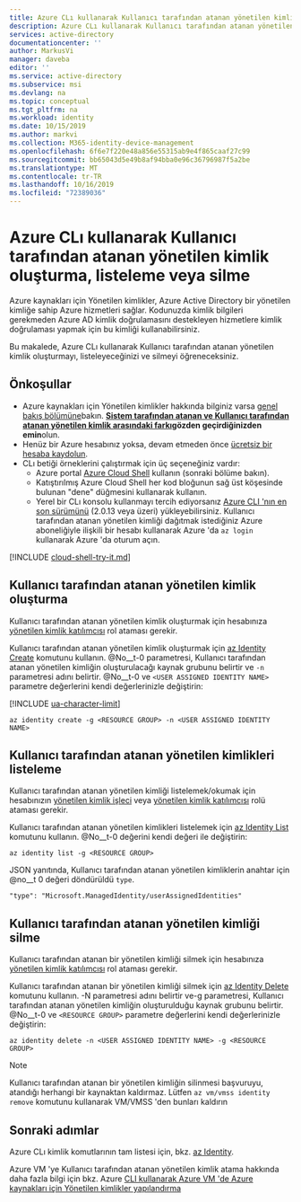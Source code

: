 ```yaml
---
title: Azure CLı kullanarak Kullanıcı tarafından atanan yönetilen kimlik yönetme
description: Azure CLı kullanarak Kullanıcı tarafından atanan yönetilen kimlik oluşturma, listeleme ve silme hakkında adım adım yönergeler.
services: active-directory
documentationcenter: ''
author: MarkusVi
manager: daveba
editor: ''
ms.service: active-directory
ms.subservice: msi
ms.devlang: na
ms.topic: conceptual
ms.tgt_pltfrm: na
ms.workload: identity
ms.date: 10/15/2019
ms.author: markvi
ms.collection: M365-identity-device-management
ms.openlocfilehash: 6f6e7f220e48a856e55315ab9e4f865caaf27c99
ms.sourcegitcommit: bb65043d5e49b8af94bba0e96c36796987f5a2be
ms.translationtype: MT
ms.contentlocale: tr-TR
ms.lasthandoff: 10/16/2019
ms.locfileid: "72389036"
---
```

# <a name="create-list-or-delete-a-user-assigned-managed-identity-using-the-azure-cli"></a>Azure CLı kullanarak Kullanıcı tarafından atanan yönetilen kimlik oluşturma, listeleme veya silme


Azure kaynakları için Yönetilen kimlikler, Azure Active Directory bir yönetilen kimliğe sahip Azure hizmetleri sağlar. Kodunuzda kimlik bilgileri gerekmeden Azure AD kimlik doğrulamasını destekleyen hizmetlere kimlik doğrulaması yapmak için bu kimliği kullanabilirsiniz. 

Bu makalede, Azure CLı kullanarak Kullanıcı tarafından atanan yönetilen kimlik oluşturmayı, listeleyeceğinizi ve silmeyi öğreneceksiniz.

## <a name="prerequisites"></a>Önkoşullar

- Azure kaynakları için Yönetilen kimlikler hakkında bilginiz varsa [genel bakış bölümüne](overview.md)bakın. **[Sistem tarafından atanan ve Kullanıcı tarafından atanan yönetilen kimlik arasındaki farkı](overview.md#how-does-it-work)gözden geçirdiğinizden emin**olun.
- Henüz bir Azure hesabınız yoksa, devam etmeden önce [ücretsiz bir hesaba kaydolun](https://azure.microsoft.com/free/).
- CLı betiği örneklerini çalıştırmak için üç seçeneğiniz vardır:
    - Azure portal [Azure Cloud Shell](../../cloud-shell/overview.md) kullanın (sonraki bölüme bakın).
    - Katıştırılmış Azure Cloud Shell her kod bloğunun sağ üst köşesinde bulunan "dene" düğmesini kullanarak kullanın.
    - Yerel bir CLı konsolu kullanmayı tercih ediyorsanız [Azure CLI 'nın en son sürümünü](https://docs.microsoft.com/cli/azure/install-azure-cli) (2.0.13 veya üzeri) yükleyebilirsiniz. Kullanıcı tarafından atanan yönetilen kimliği dağıtmak istediğiniz Azure aboneliğiyle ilişkili bir hesabı kullanarak Azure 'da `az login` kullanarak Azure 'da oturum açın.

[!INCLUDE [cloud-shell-try-it.md](../../../includes/cloud-shell-try-it.md)]

## <a name="create-a-user-assigned-managed-identity"></a>Kullanıcı tarafından atanan yönetilen kimlik oluşturma 

Kullanıcı tarafından atanan yönetilen kimlik oluşturmak için hesabınıza [yönetilen kimlik katılımcısı](/azure/role-based-access-control/built-in-roles#managed-identity-contributor) rol ataması gerekir.

Kullanıcı tarafından atanan yönetilen kimlik oluşturmak için [az Identity Create](/cli/azure/identity#az-identity-create) komutunu kullanın. @No__t-0 parametresi, Kullanıcı tarafından atanan yönetilen kimliğin oluşturulacağı kaynak grubunu belirtir ve `-n` parametresi adını belirtir. @No__t-0 ve `<USER ASSIGNED IDENTITY NAME>` parametre değerlerini kendi değerlerinizle değiştirin:

[!INCLUDE [ua-character-limit](~/includes/managed-identity-ua-character-limits.md)]

 ```azurecli-interactive
az identity create -g <RESOURCE GROUP> -n <USER ASSIGNED IDENTITY NAME>
```
## <a name="list-user-assigned-managed-identities"></a>Kullanıcı tarafından atanan yönetilen kimlikleri listeleme

Kullanıcı tarafından atanan yönetilen kimliği listelemek/okumak için hesabınızın [yönetilen kimlik işleci](/azure/role-based-access-control/built-in-roles#managed-identity-operator) veya [yönetilen kimlik katılımcısı](/azure/role-based-access-control/built-in-roles#managed-identity-contributor) rolü ataması gerekir.

Kullanıcı tarafından atanan yönetilen kimlikleri listelemek için [az Identity List](/cli/azure/identity#az-identity-list) komutunu kullanın. @No__t-0 değerini kendi değeri ile değiştirin:

```azurecli-interactive
az identity list -g <RESOURCE GROUP>
```
JSON yanıtında, Kullanıcı tarafından atanan yönetilen kimliklerin anahtar için @no__t 0 değeri döndürüldü `type`.

`"type": "Microsoft.ManagedIdentity/userAssignedIdentities"`

## <a name="delete-a-user-assigned-managed-identity"></a>Kullanıcı tarafından atanan yönetilen kimliği silme

Kullanıcı tarafından atanan bir yönetilen kimliği silmek için hesabınıza [yönetilen kimlik katılımcısı](/azure/role-based-access-control/built-in-roles#managed-identity-contributor) rol ataması gerekir.

Kullanıcı tarafından atanan bir yönetilen kimliği silmek için [az Identity Delete](/cli/azure/identity#az-identity-delete) komutunu kullanın.  -N parametresi adını belirtir ve-g parametresi, Kullanıcı tarafından atanan yönetilen kimliğin oluşturulduğu kaynak grubunu belirtir. @No__t-0 ve `<RESOURCE GROUP>` parametre değerlerini kendi değerlerinizle değiştirin:

 ```azurecli-interactive
az identity delete -n <USER ASSIGNED IDENTITY NAME> -g <RESOURCE GROUP>
```
> [!NOTE]
> Kullanıcı tarafından atanan bir yönetilen kimliğin silinmesi başvuruyu, atandığı herhangi bir kaynaktan kaldırmaz. Lütfen `az vm/vmss identity remove` komutunu kullanarak VM/VMSS 'den bunları kaldırın

## <a name="next-steps"></a>Sonraki adımlar

Azure CLı kimlik komutlarının tam listesi için, bkz. [az Identity](/cli/azure/identity).

Azure VM 'ye Kullanıcı tarafından atanan yönetilen kimlik atama hakkında daha fazla bilgi için bkz. Azure [CLI kullanarak Azure VM 'de Azure kaynakları için Yönetilen kimlikler yapılandırma](qs-configure-cli-windows-vm.md#user-assigned-managed-identity)


 
